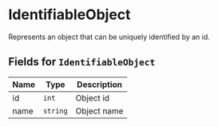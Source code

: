 # IdentifiableObject

Represents an object that can be uniquely identified by an id.

## Fields for `IdentifiableObject`
| Name | Type | Description |
|-|-|-|
id | `int` | Object id
name | `string` | Object name
